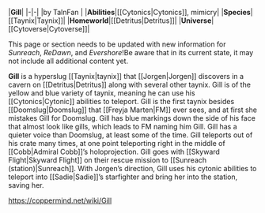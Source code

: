 |**Gill**|
|-|-|
|by  TalnFan |
|**Abilities**|[[Cytonics\|Cytonics]], mimicry|
|**Species**|[[Taynix\|Taynix]]|
|**Homeworld**|[[Detritus\|Detritus]]|
|**Universe**|[[Cytoverse\|Cytoverse]]|

This page or section needs to be updated with new information for *Sunreach*, *ReDawn*, and *Evershore*!Be aware that in its current state, it may not include all additional content yet.

**Gill** is a hyperslug [[Taynix\|taynix]] that [[Jorgen\|Jorgen]] discovers in a cavern on [[Detritus\|Detritus]] along with several other taynix. Gill is of the yellow and blue variety of taynix, meaning he can use his [[Cytonics\|Cytonic]] abilities to teleport. Gill is the first taynix besides [[Doomslug\|Doomslug]] that [[Freyja Marten\|FM]] ever sees, and at first she mistakes Gill for Doomslug.
Gill has blue markings down the side of his face that almost look like gills, which leads to FM naming him Gill. Gill has a quieter voice than Doomslug, at least some of the time.
Gill teleports out of his crate many times, at one point teleporting right in the middle of [[Cobb\|Admiral Cobb]]’s holoprojection. Gill goes with [[Skyward Flight\|Skyward Flight]] on their rescue mission to [[Sunreach (station)\|Sunreach]]. With Jorgen’s direction, Gill uses his cytonic abilities to teleport into [[Sadie\|Sadie]]’s starfighter and bring her into the station, saving her.



https://coppermind.net/wiki/Gill